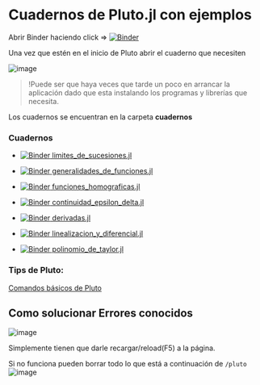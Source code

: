 # Cuadernos de Pluto.jl con ejemplos

Abrir Binder haciendo click => [![Binder](https://mybinder.org/badge_logo.svg)](https://mybinder.org/v2/gh/akielbowicz/cbc-analisis-ingenieria/HEAD?urlpath=pluto)

Una vez que estén en el inicio de Pluto abrir el cuaderno que necesiten

![image](https://user-images.githubusercontent.com/30580760/114409347-bf262780-9b80-11eb-9bfe-73053cb05464.png)


> !Puede ser que haya veces que tarde un poco en arrancar la aplicación dado que esta instalando los programas y librerías que necesita.

Los cuadernos se encuentran en la carpeta **cuadernos**

### Cuadernos
  
  - [![Binder](https://mybinder.org/badge_logo.svg)  limites_de_sucesiones.jl](https://mybinder.org/v2/gh/akielbowicz/cbc-analisis-ingenieria/HEAD?urlpath=pluto/open?path=/home/jovyan/cuadernos/limite_de_sucesiones.jl)

  - [![Binder](https://mybinder.org/badge_logo.svg)  generalidades_de_funciones.jl](https://mybinder.org/v2/gh/akielbowicz/cbc-analisis-ingenieria/HEAD?urlpath=pluto/open?path=/home/jovyan/cuadernos/generalidades_de_funciones.jl)

  - [![Binder](https://mybinder.org/badge_logo.svg)  funciones_homograficas.jl](https://mybinder.org/v2/gh/akielbowicz/cbc-analisis-ingenieria/HEAD?urlpath=pluto/open?path=/home/jovyan/cuadernos/funciones_homograficas.jl)

  - [![Binder](https://mybinder.org/badge_logo.svg)  continuidad_epsilon_delta.jl](https://mybinder.org/v2/gh/akielbowicz/cbc-analisis-ingenieria/HEAD?urlpath=pluto/open?path=/home/jovyan/cuadernos/continuidad_epsilon_delta.jl)

  - [![Binder](https://mybinder.org/badge_logo.svg)  derivadas.jl](https://mybinder.org/v2/gh/akielbowicz/cbc-analisis-ingenieria/HEAD?urlpath=pluto/open?path=/home/jovyan/cuadernos/derivadas.jl)

  - [![Binder](https://mybinder.org/badge_logo.svg)  linealizacion_y_diferencial.jl](https://mybinder.org/v2/gh/akielbowicz/cbc-analisis-ingenieria/HEAD?urlpath=pluto/open?path=/home/jovyan/cuadernos/linealizacion_y_diferencial.jl)

  - [![Binder](https://mybinder.org/badge_logo.svg)  polinomio_de_taylor.jl](https://mybinder.org/v2/gh/akielbowicz/cbc-analisis-ingenieria/HEAD?urlpath=pluto/open?path=/home/jovyan/cuadernos/polinomio_de_taylor.jl)


### Tips de Pluto:

[Comandos básicos de Pluto](https://github.com/fonsp/Pluto.jl/wiki/%F0%9F%94%8E-Basic-Commands-in-Pluto)


## Como solucionar Errores conocidos

![image](https://user-images.githubusercontent.com/30580760/114430304-af184300-9b94-11eb-9857-6c1ff86d45c4.png)

Simplemente tienen que darle recargar/reload(F5) a la página.

Si no funciona pueden borrar todo lo que está a continuación de `/pluto`
![image](https://user-images.githubusercontent.com/30580760/114430873-42517880-9b95-11eb-81a4-2573adf6db2d.png)
